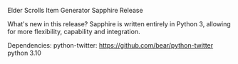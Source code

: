 Elder Scrolls Item Generator
Sapphire Release


What's new in this release?
Sapphire is written entirely in Python 3, allowing for more flexibility, capability and integration.

Dependencies:
python-twitter: https://github.com/bear/python-twitter
python 3.10
